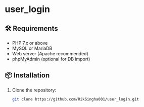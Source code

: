 # user_login

## 🛠️ Requirements

- PHP 7.x or above
- MySQL or MariaDB
- Web server (Apache recommended)
- phpMyAdmin (optional for DB import)

## 📦 Installation

1. Clone the repository:
   ```bash
   git clone https://github.com/RikSingha001/user_login.git
